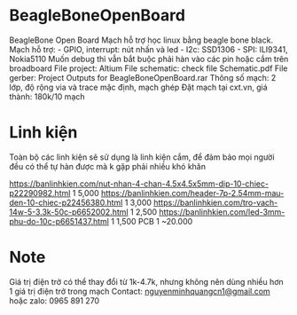 # BeagleBoneOpenBoard
BeagleBone Open Board
Mạch hỗ trợ học linux bằng beagle bone black.
Mạch hỗ trợ:
	- GPIO, interrupt: nút nhấn và led
	- I2c: SSD1306
	- SPI: ILI9341, Nokia5110
Muốn debug thì vẫn bắt buộc phải hàn vào các pin hoặc cắm trên broadboard
File project: Altium
File schematic: check file Schematic.pdf
File gerber:  Project Outputs for BeagleBoneOpenBoard.rar
Thông số mạch: 2 lớp, độ rộng via và trace mặc định, mạch ghép
Đặt mạch tại cxt.vn, giá thành: 180k/10 mạch

# Linh kiện
Toàn bộ các linh kiện sẽ sử dụng là linh kiện cắm, để đảm bảo mọi người đều có thể tự hàn được mà k gặp phải nhiều khó khăn

https://banlinhkien.com/nut-nhan-4-chan-4.5x4.5x5mm-dip-10-chiec-p22290982.html         1       5,000
https://banlinhkien.com/header-7p-2.54mm-mau-den-10-chiec-p22456380.html                1       3,000
https://banlinhkien.com/tro-vach-14w-5-3.3k-50c-p6652002.html                           1       2,500
https://banlinhkien.com/led-3mm-phu-do-10c-p6651437.html                                1       1,500
PCB                                                                                     1       ~20.000
# Note
Giá trị điện trở có thể thay đổi từ 1k-4.7k, nhưng không nên dùng nhiều hơn 1 giá trị điện trở trong mạch
Contact: nguyenminhquangcn1@gmail.com hoặc zalo: 0965 891 270
